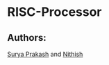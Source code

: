 # RISC-Processor

## Authors:
[Surya Prakash](https://www.github.com/nespar7) and [Nithish](https://www.github.com/nithishnani-277)
